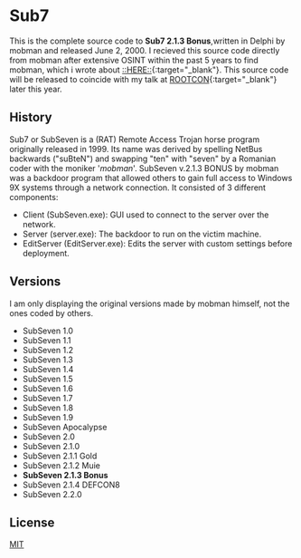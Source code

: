 # Sub7

This is the complete source code to **Sub7 2.1.3 Bonus**,written in Delphi by mobman and released June 2, 2000. I recieved this source code directly from mobman after extensive OSINT within the past 5 years to find mobman, which i wrote about [::HERE::](https://www.illmob.org/notmymobman/){:target="_blank"}. This source code will be released to coincide with my talk at [ROOTCON](https://www.rootcon.org/){:target="_blank"} later this year.

## History
Sub7 or SubSeven is a (RAT) Remote Access Trojan horse program originally released in 1999. Its name was derived by spelling NetBus backwards ("suBteN") and swapping "ten" with "seven" by a Romanian coder with the moniker '_mobman_'. 
SubSeven v.2.1.3 BONUS by mobman was a backdoor program that allowed others to gain full access to Windows 9X systems through a network connection. It consisted of 3 different components:
- Client (SubSeven.exe): GUI used to connect to the server over the network.
- Server (server.exe): The backdoor to run on the victim machine.
- EditServer (EditServer.exe): Edits the server with custom settings before deployment.

## Versions
I am only displaying the original versions made by mobman himself, not the ones coded by others.
- SubSeven 1.0
- SubSeven 1.1
- SubSeven 1.2
- SubSeven 1.3
- SubSeven 1.4
- SubSeven 1.5
- SubSeven 1.6
- SubSeven 1.7
- SubSeven 1.8
- SubSeven 1.9
- SubSeven Apocalypse
- SubSeven 2.0
- SubSeven 2.1.0
- SubSeven 2.1.1 Gold
- SubSeven 2.1.2 Muie
- **SubSeven 2.1.3 Bonus**
- SubSeven 2.1.4 DEFCON8
- SubSeven 2.2.0 


## License

[MIT](https://choosealicense.com/licenses/mit/)